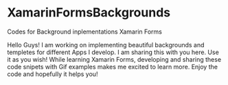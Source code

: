 # XamarinFormsBackgrounds
Codes for Background inplementations Xamarin Forms

Hello Guys!
I am working on implementing beautiful backgrounds and templetes for different Apps I develop. I am sharing this with you here. Use it as you wish!
While learning Xamarin Forms, developing and sharing these code snipets with Gif examples makes me excited to learn more.
Enjoy the code and hopefully it helps you!
